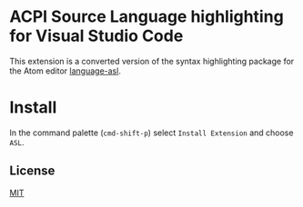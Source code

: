 # ACPI Source Language highlighting for Visual Studio Code
This extension is a converted version of the syntax highlighting package for the Atom editor [language-asl](https://github.com/sebadur/language-asl).

# Install
In the command palette (`cmd-shift-p`) select `Install Extension` and choose `ASL`.

## License
[MIT](LICENSE)